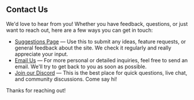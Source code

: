 ## Contact Us

We'd love to hear from you! Whether you have feedback, questions, or just want to reach out, here are a few ways you can get in touch:

- [Suggestions Page](http://localhost:3000/suggestions) — Use this to submit any ideas, feature requests, or general feedback about the site. We check it regularly and really appreciate your input.
- [Email Us](mailto:itsprobablyjackson@proton.me) — For more personal or detailed inquiries, feel free to send an email. We'll try to get back to you as soon as possible.
- [Join our Discord](https://discord.gg/gRtt6Srw65) — This is the best place for quick questions, live chat, and community discussions. Come say hi!

Thanks for reaching out!
